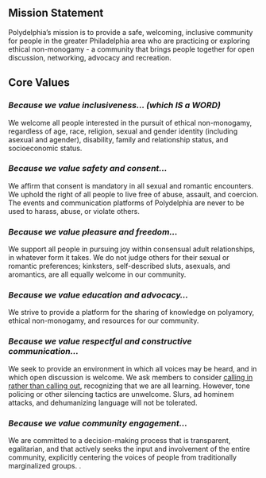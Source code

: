 ## Mission Statement

Polydelphia’s mission is to provide a safe, welcoming, inclusive community for people in the greater Philadelphia area who are practicing or exploring ethical non-monogamy - a community that brings people together for open discussion, networking, advocacy and recreation.

## Core Values

### *Because we value **inclusiveness**… (which IS a WORD)*

We welcome all people interested in the pursuit of ethical non-monogamy, regardless of age, race, religion, sexual and gender identity (including asexual and agender), disability, family and relationship status, and socioeconomic status.

### *Because we value **safety and consent**…*

We affirm that consent is mandatory in all sexual and romantic encounters. We uphold the right of all people to live free of abuse, assault, and coercion. The events and communication platforms of Polydelphia are never to be used to harass, abuse, or violate others.

### *Because we value **pleasure and freedom**…*

We support all people in pursuing joy within consensual adult relationships, in whatever form it takes. We do not judge others for their sexual or romantic preferences; kinksters, self-described sluts, asexuals, and aromantics, are all equally welcome in our community.

### *Because we value **education and advocacy**…*

We strive to provide a platform for the sharing of knowledge on polyamory, ethical non-monogamy, and resources for our community.

### *Because we value **respectful and constructive communication**…*

We seek to provide an environment in which all voices may be heard, and in which open discussion is welcome. We ask members to consider [calling in rather than calling out](http://everydayfeminism.com/2015/03/calling-in-and-calling-out/), recognizing that we are all learning. However, tone policing or other silencing tactics are unwelcome. Slurs, ad hominem attacks, and dehumanizing language will not be tolerated.

### *Because we value **community engagement**…*

We are committed to a decision-making process that is transparent, egalitarian, and that actively seeks the input and involvement of the entire community, explicitly centering the voices of people from traditionally marginalized groups. .
